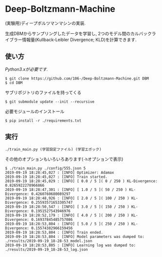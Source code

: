 Deep-Boltzmann-Machine
===
(実験用)ディープボルツマンマシンの実装.

生成DBMからサンプリングしたデータを学習し, 2つのモデル間のカルバックライブラー情報量(Kullback-Leibler Divergence; KLD)を計算できます.

## 使い方
_Python3.xが必要です._
```
$ git clone https://github.com/106-/Deep-Boltzmann-Machine.git DBM
$ cd DBM
```
サブリポジトリのファイルを持ってくる
```
$ git submodule update --init --recursive
```
必要モジュールのインストール
```
$ pip install -r ./requirements.txt
```

## 実行
```
./train_main.py (学習設定ファイル) (学習エポック)
```
その他のオプションもいろいろあります(`-h`オプションで表示)
```
$ ./train_main.py ./config/555.json 5
2019-09-19 18:28:45,027 : [INFO] Optimizer: Adamax
2019-09-19 18:28:45,027 : [INFO] Train started.
2019-09-19 18:28:45,029 : [INFO] [ 0.0 / 5 ]( 0 / 250 ) KL-Divergence: 0.8265922278966866
2019-09-19 18:28:47,301 : [INFO] [ 1.0 / 5 ]( 50 / 250 ) KL-Divergence: 0.4260760680089297
2019-09-19 18:28:48,926 : [INFO] [ 2.0 / 5 ]( 100 / 250 ) KL-Divergence: 0.25593571653305747
2019-09-19 18:28:50,547 : [INFO] [ 3.0 / 5 ]( 150 / 250 ) KL-Divergence: 0.1951527543946976
2019-09-19 18:28:52,179 : [INFO] [ 4.0 / 5 ]( 200 / 250 ) KL-Divergence: 0.16937845485757086
2019-09-19 18:28:53,804 : [INFO] [ 5.0 / 5 ]( 250 / 250 ) KL-Divergence: 0.15574382966159456
2019-09-19 18:28:53,804 : [INFO] Train ended.
2019-09-19 18:28:53,804 : [INFO] Model parameters was dumped to: ./results/2019-09-19_18-28-53_model.json
2019-09-19 18:28:53,805 : [INFO] Learning log was dumped to: ./results/2019-09-19_18-28-53_log.json
```